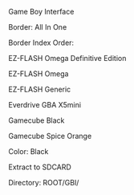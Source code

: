 Game Boy Interface

Border: All In One


Border Index Order:

EZ-FLASH Omega Definitive Edition

EZ-FLASH Omega

EZ-FLASH Generic

Everdrive GBA X5mini

Gamecube Black

Gamecube Spice Orange



Color: Black

Extract to SDCARD

Directory: ROOT/GBI/
